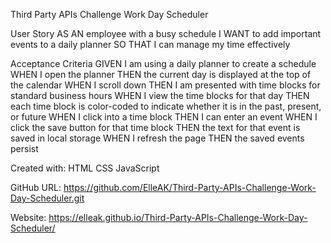 Third Party APIs Challenge Work Day Scheduler

User Story
AS AN employee with a busy schedule I WANT to add important events to a daily planner
SO THAT I can manage my time effectively

Acceptance Criteria
GIVEN I am using a daily planner to create a schedule
WHEN I open the planner
THEN the current day is displayed at the top of the calendar
WHEN I scroll down
THEN I am presented with time blocks for standard business hours
WHEN I view the time blocks for that day
THEN each time block is color-coded to indicate whether it is in the past, present, or future
WHEN I click into a time block
THEN I can enter an event
WHEN I click the save button for that time block
THEN the text for that event is saved in local storage
WHEN I refresh the page
THEN the saved events persist

Created with:
HTML
CSS
JavaScript


GitHub URL: https://github.com/ElleAK/Third-Party-APIs-Challenge-Work-Day-Scheduler.git

Website: https://elleak.github.io/Third-Party-APIs-Challenge-Work-Day-Scheduler/

